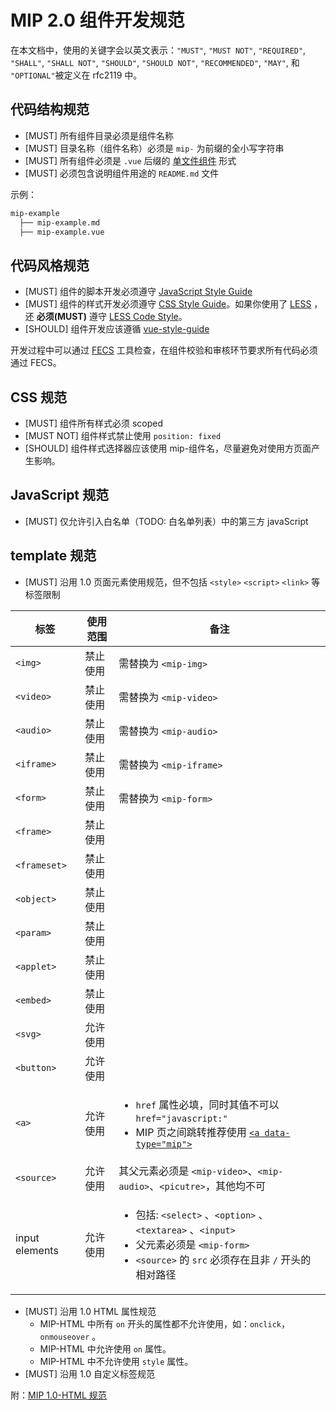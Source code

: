 # MIP 2.0 组件开发规范

在本文档中，使用的关键字会以英文表示：`"MUST"`, `"MUST NOT"`, `"REQUIRED"`, `"SHALL"`, `"SHALL NOT"`, `"SHOULD"`, `"SHOULD NOT"`, `"RECOMMENDED"`, `"MAY"`, 和 `"OPTIONAL"`被定义在 rfc2119 中。

## 代码结构规范

- [MUST] 所有组件目录必须是组件名称
- [MUST] 目录名称（组件名称）必须是 `mip-` 为前缀的全小写字符串
- [MUST] 所有组件必须是 `.vue` 后缀的 [单文件组件](https://cn.vuejs.org/v2/guide/single-file-components.html) 形式
- [MUST] 必须包含说明组件用途的 `README.md` 文件

示例：

```bash
mip-example
  ├── mip-example.md
  ├── mip-example.vue
```

## 代码风格规范

- [MUST] 组件的脚本开发必须遵守 [JavaScript Style Guide](https://github.com/ecomfe/spec/blob/master/javascript-style-guide.md)
- [MUST] 组件的样式开发必须遵守 [CSS Style Guide](https://github.com/ecomfe/spec/blob/master/css-style-guide.md)。如果你使用了 [LESS](http://lesscss.org/) ，还 **必须(MUST)** 遵守 [LESS Code Style](https://github.com/ecomfe/spec/blob/master/less-code-style.md)。
- [SHOULD] 组件开发应该遵循 [vue-style-guide](https://cn.vuejs.org/v2/style-guide/index.html)

开发过程中可以通过 [FECS](http://fecs.baidu.com/) 工具检查，在组件校验和审核环节要求所有代码必须通过 FECS。

## CSS 规范

- [MUST] 组件所有样式必须 scoped
- [MUST NOT] 组件样式禁止使用 `position: fixed`
- [SHOULD] 组件样式选择器应该使用 mip-组件名，尽量避免对使用方页面产生影响。

## JavaScript 规范

- [MUST] 仅允许引入白名单（TODO: 白名单列表）中的第三方 javaScript

## template 规范

- [MUST] 沿用 1.0 页面元素使用规范，但不包括 `<style>` `<script>` `<link>` 等标签限制

|标签|使用范围|备注|
|--|--|--|
|`<img>`    |<span class="mipengine-doc-red">禁止使用</span>|需替换为 `<mip-img>`|
|`<video>`  |<span class="mipengine-doc-red">禁止使用</span>|需替换为 `<mip-video>`|
|`<audio>`  |<span class="mipengine-doc-red">禁止使用</span>|需替换为 `<mip-audio>`|
|`<iframe>` |<span class="mipengine-doc-red">禁止使用</span>|需替换为 `<mip-iframe>`|
|`<form>`   |<span class="mipengine-doc-red">禁止使用</span>|需替换为 `<mip-form>`|
|`<frame>`  |<span class="mipengine-doc-red">禁止使用</span>||
|`<frameset>`|<span class="mipengine-doc-red">禁止使用 </span>||
|`<object>` |<span class="mipengine-doc-red">禁止使用</span>||
|`<param>`  |<span class="mipengine-doc-red">禁止使用</span>||
|`<applet>` |<span class="mipengine-doc-red">禁止使用</span>||
|`<embed>`  |<span class="mipengine-doc-red">禁止使用</span>||
|`<svg>`    |<span class="mipengine-doc-green">允许使用</span>||
|`<button>` |<span class="mipengine-doc-green">允许使用</span>||
|`<a>`      |<span class="mipengine-doc-green">允许使用</span> | <ul><li>`href` 属性必填，同时其值不可以 `href="javascript:"`</li><li>MIP 页之间跳转推荐使用 [`<a data-type="mip">`](/examples/mip-extensions/mip-link.html)</li></ul>|
|`<source>`|<span class="mipengine-doc-green">允许使用</span>|其父元素必须是 `<mip-video>`、`<mip-audio>`、`<picutre>`，其他均不可|
|input elements | <span class="mipengine-doc-green"> 允许使用 </span>|<ul><li> 包括: `<select>` 、`<option>` 、 `<textarea>` 、`<input>`</li><li>父元素必须是 `<mip-form>`</li><li>`<source>` 的 `src` 必须存在且非 `/` 开头的相对路径</li></ul>|

- [MUST] 沿用 1.0 HTML 属性规范
  - MIP-HTML 中所有 `on` 开头的属性都不允许使用，如：`onclick`，`onmouseover` 。
  - MIP-HTML 中允许使用 `on` 属性。
  - MIP-HTML 中不允许使用 `style` 属性。
- [MUST] 沿用 1.0 自定义标签规范

附：[MIP 1.0-HTML 规范](https://www.mipengine.org/doc/2-tech/1-mip-html.html)
